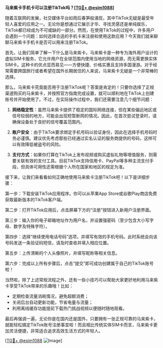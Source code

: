 **马来紫卡手机卡可以注册TikTok吗？[[TG💪+ @esim1088](https://t.me/s/esim1088)]**

随着互联网的发展，社交媒体平台如雨后春笋般涌现，其中TikTok无疑是最受年轻人喜爱的应用之一。无论你是想通过它展示才华、寻找灵感还是单纯娱乐，TikTok都已经成为不可或缺的一部分。然而，在使用TikTok的过程中，许多用户会遇到一个问题：如何选择合适的手机卡来注册和使用这款应用？今天我们就来聊聊马来紫卡手机卡是否可以用来注册TikTok。

首先，让我们简单了解一下什么是马来紫卡。马来紫卡是一种专为海外用户设计的虚拟SIM卡服务，它允许用户在全球范围内使用当地的网络资源，而无需更换实体SIM卡。这种卡的优点显而易见——方便快捷、价格实惠且支持多国漫游。对于经常需要跨国旅行或者希望在国外长期居住的人来说，马来紫卡无疑是一个非常棒的选择。

那么，马来紫卡究竟能否用于注册TikTok呢？答案是肯定的！只要你选择了正规渠道购买的马来紫卡，并按照官方指南完成设置，就可以顺利地在TikTok上创建账号并开始使用了。不过，在实际操作过程中，我们还需要注意几个细节问题：

1. **网络稳定性**：虽然马来紫卡提供了稳定的国际网络连接，但在某些偏远地区或信号较弱的地方，可能会出现短暂断网的情况。因此，在首次尝试登录时，请确保设备处于良好的信号覆盖范围内。

2. **账户安全**：由于TikTok要求绑定手机号码以验证身份，因此在选择手机号码时务必谨慎。建议优先考虑那些已经通过实名认证的服务商提供的号码，这样可以有效降低被盗号的风险。

3. **支付方式**：如果你打算在TikTok上发布视频或购买虚拟礼物等增值服务，则需要关联有效的支付工具。目前TikTok支持信用卡、PayPal等多种主流支付手段，但具体可用性还需根据个人所在国家和地区的规定为准。

接下来，让我们来看看如何正确地使用马来紫卡注册TikTok吧！以下是详细步骤：

第一步：下载安装TikTok应用程序。你可以从苹果App Store或谷歌Play商店免费获取最新版本的TikTok客户端。

第二步：打开TikTok应用后，点击屏幕下方的“注册”按钮进入新用户注册界面。

第三步：输入你的电子邮箱地址作为用户名，并设置强密码（至少包含大小写字母、数字及特殊字符）。

第四步：选择“继续使用电话号码”选项，并填写有效的手机号码。此时系统会向该号码发送一条验证码短信，请及时查收并填入相应位置。

第五步：上传清晰的个人头像照片，并填写昵称等相关信息。

第六步：完成以上所有步骤后，点击“提交”即可成功创建属于自己的TikTok账号啦！

当然啦，除了上述常规流程之外，还有一些小技巧可以帮助大家更好地利用马来紫卡享受TikTok带来的乐趣哦！比如：

- 定期检查流量消耗情况，避免超额消费；
- 关闭后台自动更新功能，节省电量与流量；
- 利用离线缓存功能提前下载热门挑战视频以便随时随地观看。

最后再强调一遍，无论你是在国内还是国外，只要拥有一张正规可靠的马来紫卡，就能轻松搞定TikTok账号注册事宜啦！而且相比传统实体SIM卡而言，马来紫卡更加灵活便捷，非常适合追求高效生活方式的年轻人。

[[TG💪+ @esim1088](https://t.me/s/esim1088) ![Image](https://i.postimg.cc/4NQfJmqS/Snipaste-2025-05-13-00-14-12.png)]